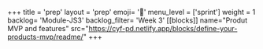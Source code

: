 +++
title = 'prep'
layout = 'prep'
emoji= '📝'
menu_level = ['sprint']
weight = 1
backlog= 'Module-JS3'
backlog_filter= 'Week 3'
[[blocks]]
name="Produt MVP and features"
src="https://cyf-pd.netlify.app/blocks/define-your-products-mvp/readme/"
+++


